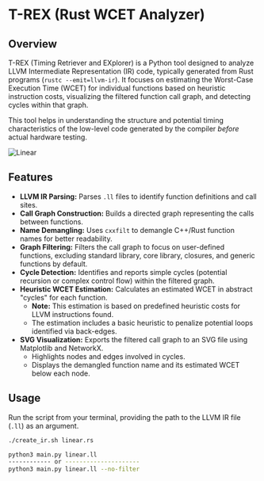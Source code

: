 # T-REX (Rust WCET Analyzer)

## Overview

T-REX (Timing Retriever and EXplorer) is a Python tool designed to analyze LLVM Intermediate Representation (IR) code, typically generated from Rust programs (`rustc --emit=llvm-ir`). It focuses on estimating the Worst-Case Execution Time (WCET) for individual functions based on heuristic instruction costs, visualizing the filtered function call graph, and detecting cycles within that graph.

This tool helps in understanding the structure and potential timing characteristics of the low-level code generated by the compiler *before* actual hardware testing.

![Linear](linear.filtered.svg)

## Features

* **LLVM IR Parsing:** Parses `.ll` files to identify function definitions and call sites.
* **Call Graph Construction:** Builds a directed graph representing the calls between functions.
* **Name Demangling:** Uses `cxxfilt` to demangle C++/Rust function names for better readability.
* **Graph Filtering:** Filters the call graph to focus on user-defined functions, excluding standard library, core library, closures, and generic functions by default.
* **Cycle Detection:** Identifies and reports simple cycles (potential recursion or complex control flow) within the filtered graph.
* **Heuristic WCET Estimation:** Calculates an estimated WCET in abstract "cycles" for each function.
    * **Note:** This estimation is based on predefined heuristic costs for LLVM instructions found.
    * The estimation includes a basic heuristic to penalize potential loops identified via back-edges.
* **SVG Visualization:** Exports the filtered call graph to an SVG file using Matplotlib and NetworkX.
    * Highlights nodes and edges involved in cycles.
    * Displays the demangled function name and its estimated WCET below each node.

## Usage

Run the script from your terminal, providing the path to the LLVM IR file (`.ll`) as an argument.

```bash
./create_ir.sh linear.rs

python3 main.py linear.ll
------------ or ---------------------
python3 main.py linear.ll --no-filter
```
